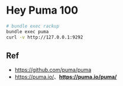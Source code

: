 # Hey Puma 100

```bash
# bundle exec rackup
bundle exec puma
curl -v http://127.0.0.1:9292
```




## Ref

* <https://github.com/puma/puma>
* <https://puma.io/>、**<https://puma.io/puma/>**